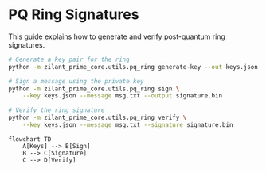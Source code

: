 # PQ Ring Signatures

This guide explains how to generate and verify post-quantum ring signatures.

```bash
# Generate a key pair for the ring
python -m zilant_prime_core.utils.pq_ring generate-key --out keys.json
```

```bash
# Sign a message using the private key
python -m zilant_prime_core.utils.pq_ring sign \
    --key keys.json --message msg.txt --output signature.bin
```

```bash
# Verify the ring signature
python -m zilant_prime_core.utils.pq_ring verify \
    --key keys.json --message msg.txt --signature signature.bin
```

```mermaid
flowchart TD
    A[Keys] --> B[Sign]
    B --> C[Signature]
    C --> D[Verify]
```
